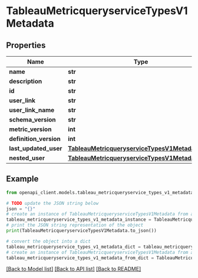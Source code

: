# TableauMetricqueryserviceTypesV1Metadata


## Properties

Name | Type | Description | Notes
------------ | ------------- | ------------- | -------------
**name** | **str** |  | [optional] 
**description** | **str** |  | [optional] 
**id** | **str** |  | [optional] 
**user_link** | **str** |  | [optional] 
**user_link_name** | **str** |  | [optional] 
**schema_version** | **str** |  | [optional] 
**metric_version** | **int** |  | [optional] 
**definition_version** | **int** |  | [optional] 
**last_updated_user** | [**TableauMetricqueryserviceTypesV1MetadataUser**](TableauMetricqueryserviceTypesV1MetadataUser.md) |  | [optional] 
**nested_user** | [**TableauMetricqueryserviceTypesV1MetadataUser**](.md) |  | [optional] 

## Example

```python
from openapi_client.models.tableau_metricqueryservice_types_v1_metadata import TableauMetricqueryserviceTypesV1Metadata

# TODO update the JSON string below
json = "{}"
# create an instance of TableauMetricqueryserviceTypesV1Metadata from a JSON string
tableau_metricqueryservice_types_v1_metadata_instance = TableauMetricqueryserviceTypesV1Metadata.from_json(json)
# print the JSON string representation of the object
print(TableauMetricqueryserviceTypesV1Metadata.to_json())

# convert the object into a dict
tableau_metricqueryservice_types_v1_metadata_dict = tableau_metricqueryservice_types_v1_metadata_instance.to_dict()
# create an instance of TableauMetricqueryserviceTypesV1Metadata from a dict
tableau_metricqueryservice_types_v1_metadata_from_dict = TableauMetricqueryserviceTypesV1Metadata.from_dict(tableau_metricqueryservice_types_v1_metadata_dict)
```
[[Back to Model list]](../README.md#documentation-for-models) [[Back to API list]](../README.md#documentation-for-api-endpoints) [[Back to README]](../README.md)


